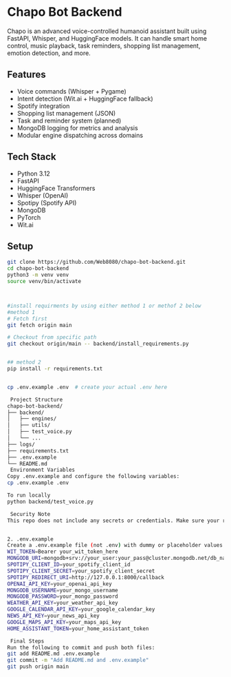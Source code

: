 


#  Chapo Bot Backend

Chapo is an advanced voice-controlled humanoid assistant built using FastAPI, Whisper, and HuggingFace models. It can handle smart home control, music playback, task reminders, shopping list management, emotion detection, and more.

##  Features

-  Voice commands (Whisper + Pygame)
-  Intent detection (Wit.ai + HuggingFace fallback)
-  Spotify integration
-  Shopping list management (JSON)
-  Task and reminder system (planned)
-  MongoDB logging for metrics and analysis
-  Modular engine dispatching across domains

##  Tech Stack

- Python 3.12
- FastAPI
- HuggingFace Transformers
- Whisper (OpenAI)
- Spotipy (Spotify API)
- MongoDB
- PyTorch
- Wit.ai

##  Setup

```bash
git clone https://github.com/Web8080/chapo-bot-backend.git
cd chapo-bot-backend
python3 -m venv venv
source venv/bin/activate



#install requirments by using either method 1 or methof 2 below 
#method 1
# Fetch first
git fetch origin main

# Checkout from specific path
git checkout origin/main -- backend/install_requirements.py


## method 2 
pip install -r requirements.txt


cp .env.example .env  # create your actual .env here

 Project Structure
chapo-bot-backend/
├── backend/
│   ├── engines/
│   ├── utils/
│   ├── test_voice.py
│   └── ...
├── logs/
├── requirements.txt
├── .env.example
└── README.md
 Environment Variables
Copy .env.example and configure the following variables:
cp .env.example .env

To run locally
python backend/test_voice.py

 Security Note
This repo does not include any secrets or credentials. Make sure your real .env file is never committed.


2. .env.example
Create a .env.example file (not .env) with dummy or placeholder values:
WIT_TOKEN=Bearer your_wit_token_here
MONGODB_URI=mongodb+srv://your_user:your_pass@cluster.mongodb.net/db_name
SPOTIPY_CLIENT_ID=your_spotify_client_id
SPOTIPY_CLIENT_SECRET=your_spotify_client_secret
SPOTIPY_REDIRECT_URI=http://127.0.0.1:8000/callback
OPENAI_API_KEY=your_openai_api_key
MONGODB_USERNAME=your_mongo_username
MONGODB_PASSWORD=your_mongo_password
WEATHER_API_KEY=your_weather_api_key
GOOGLE_CALENDAR_API_KEY=your_google_calendar_key
NEWS_API_KEY=your_news_api_key
GOOGLE_MAPS_API_KEY=your_maps_api_key
HOME_ASSISTANT_TOKEN=your_home_assistant_token

 Final Steps
Run the following to commit and push both files:
git add README.md .env.example
git commit -m "Add README.md and .env.example"
git push origin main
